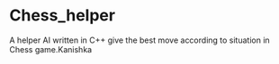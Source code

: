 # Chess_helper
A helper AI written in C++ give the best move according to situation  in Chess game.Kanishka
 
